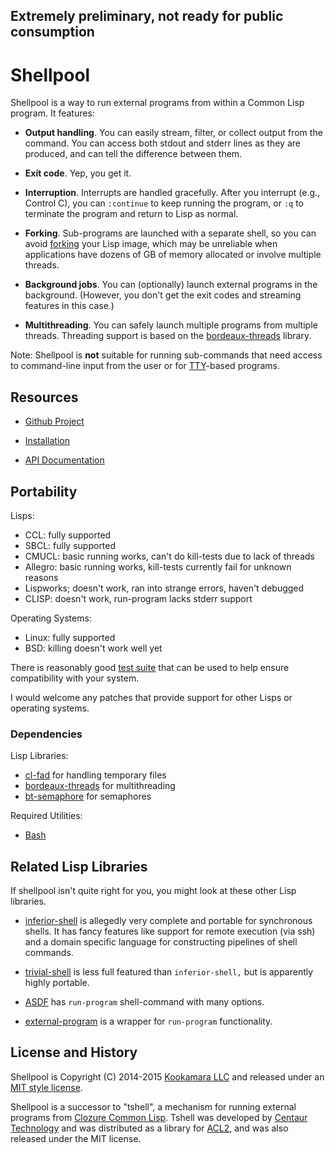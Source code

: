 ## Extremely preliminary, not ready for public consumption

Shellpool
=========

Shellpool is a way to run external programs from within a Common Lisp
program.  It features:

 - **Output handling**.  You can easily stream, filter, or collect output from
   the command.  You can access both stdout and stderr lines as they are
   produced, and can tell the difference between them.

 - **Exit code**.  Yep, you get it.

 - **Interruption**.  Interrupts are handled gracefully.  After you interrupt
   (e.g., Control C), you can `:continue` to keep running the program, or `:q`
   to terminate the program and return to Lisp as normal.

 - **Forking**.  Sub-programs are launched with a separate shell, so you can
   avoid [forking](http://en.wikipedia.org/wiki/Fork_%28operating_system%29)
   your Lisp image, which may be unreliable when applications have dozens of GB
   of memory allocated or involve multiple threads.

 - **Background jobs**.  You can (optionally) launch external programs in the
   background.  (However, you don't get the exit codes and streaming features
   in this case.)

 - **Multithreading**.  You can safely launch multiple programs from multiple
   threads.  Threading support is based on the
   [bordeaux-threads](http://common-lisp.net/project/bordeaux-threads/)
   library.

Note: Shellpool is **not** suitable for running sub-commands that need access
to command-line input from the user or for
[TTY](https://en.wikipedia.org/wiki/Terminal_emulator)-based programs.


## Resources

 - [Github Project](https://github.com/jaredcdavis/shellpool)

 - [Installation](INSTALL.md)

 - [API Documentation](DOC.md)


## Portability

Lisps:

 - CCL: fully supported
 - SBCL: fully supported
 - CMUCL: basic running works, can't do kill-tests due to lack of threads
 - Allegro: basic running works, kill-tests currently fail for unknown reasons
 - Lispworks; doesn't work, ran into strange errors, haven't debugged
 - CLISP: doesn't work, run-program lacks stderr support

Operating Systems:

 - Linux: fully supported
 - BSD: killing doesn't work well yet

There is reasonably good [test suite](test/) that can be used to help ensure
compatibility with your system.

I would welcome any patches that provide support for other Lisps or operating
systems.


### Dependencies

Lisp Libraries:

  - [cl-fad](http://weitz.de/cl-fad/) for handling temporary files
  - [bordeaux-threads](http://common-lisp.net/project/bordeaux-threads/) for multithreading
  - [bt-semaphore](https://github.com/rmoritz/bt-semaphore) for semaphores

Required Utilities:

  - [Bash](https://www.gnu.org/software/bash/)


## Related Lisp Libraries

If shellpool isn't quite right for you, you might look at these other Lisp
libraries.

 - [inferior-shell](http://common-lisp.net/projects/qitab/) is allegedly very
   complete and portable for synchronous shells.  It has fancy features like
   support for remote execution (via ssh) and a domain specific language for
   constructing pipelines of shell commands.

 - [trivial-shell](http://common-lisp.net/project/trivial-shell/) is less full
   featured than `inferior-shell,` but is apparently highly portable.

 - [ASDF](http://common-lisp.net/project/asdf/asdf.html) has `run-program`
   shell-command with many options.

 - [external-program](https://github.com/sellout/external-program) is a wrapper
   for `run-program` functionality.


## License and History

Shellpool is Copyright (C) 2014-2015 [Kookamara LLC](http://www.kookamara.com/)
and released under an [MIT style license](LICENSE).

Shellpool is a successor to "tshell", a mechanism for running external programs
from [Clozure Common Lisp](http://ccl.clozure.com/).  Tshell was developed by
[Centaur Technology](http://www.centtech.com/) and was distributed as a library
for [ACL2](http://www.cs.utexas.edu/users/moore/acl2), and was also released
under the MIT license.
